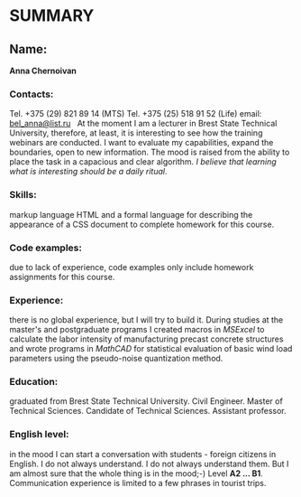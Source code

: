 # SUMMARY

## Name: 
**Anna Chernoivan**
 
### Contacts: 
Tel. +375 (29) 821 89 14 (MTS)
Tel. +375 (25) 518 91 52 (Life)
email: bel_anna@list.ru
 
At the moment I am a lecturer in Brest State Technical University, therefore, at least, it is interesting to see how the training webinars are conducted. I want to evaluate my capabilities, expand the boundaries, open to new information. The mood is raised from the ability to place the task in a capacious and clear algorithm. *I believe that learning what is interesting should be a daily ritual*.
 
### Skills:
markup language HTML and a formal language for describing the appearance of a CSS document to complete homework for this course.
 
### Code examples: 
due to lack of experience, code examples only include homework assignments for this course.

### Experience: 
there is no global experience, but I will try to build it. During studies at the master's and postgraduate programs I created macros in *MSExcel* to calculate the labor intensity of manufacturing precast concrete structures and wrote programs in *MathCAD* for statistical evaluation of basic wind load parameters using the pseudo-noise quantization method.
 
### Education: 
graduated from Brest State Technical University. Civil Engineer. Master of Technical Sciences. Candidate of Technical Sciences. Assistant professor.

### English level: 
in the mood I can start a conversation with students - foreign citizens in English. I do not always understand. I do not always understand them. But I am almost sure that the whole thing is in the mood;-) Level **A2 ... B1**. Communication experience is limited to a few phrases in tourist trips.